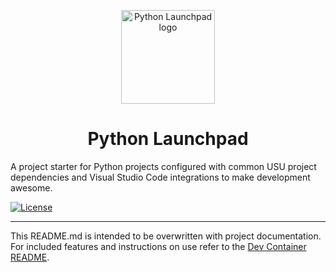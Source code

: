 <p align="center">
  <img width="150" src="https://github.com/utahstate/launchpad-python/blob/master/docs/assets/python-launchpad-log.png" alt="Python Launchpad logo">
</p>

<h1 align="center">Python Launchpad</h1>

A project starter for Python projects configured with common USU project dependencies and Visual Studio Code integrations to make development awesome.

[![License](http://img.shields.io/:license-mit-blue.svg?style=flat-square)](http://badges.mit-license.org)

---

This README.md is intended to be overwritten with project documentation. For included features and instructions on use refer to the [Dev Container README](.devcontainer/README.md).

